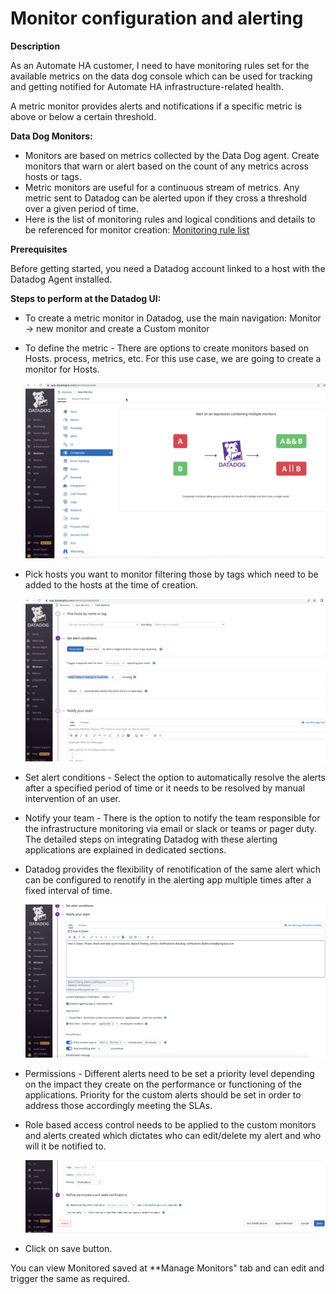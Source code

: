 # Monitor configuration and alerting

**Description**

As an Automate HA customer, I need to have monitoring rules set for the available metrics on the data dog console which can be used for tracking and getting notified for Automate HA infrastructure-related health.

A metric monitor provides alerts and notifications if a specific metric is above or below a certain threshold.

**Data Dog Monitors:**
* Monitors are based on metrics collected by the Data Dog agent. Create monitors that warn or alert based on the count of any metrics across hosts or tags.
* Metric monitors are useful for a continuous stream of metrics. Any metric sent to Datadog can be alerted upon if they cross a threshold over a given period of time.
* Here is the list of monitoring rules and logical conditions and details to be referenced for monitor creation: [Monitoring rule list](Monitoring_rule_list.md)

**Prerequisites**

Before getting started, you need a Datadog account linked to a host with the Datadog Agent installed.

**Steps to perform at the Datadog UI:**

 * To create a metric monitor in Datadog, use the main navigation: Monitor -> new monitor and create a Custom monitor

 * To define the metric - There are options to create monitors based on Hosts. process, metrics, etc. For this use case, we are going to create a monitor for Hosts.

    ![Data_Dog_Metrices](Images/Data_Dog_Metrices.png)

 * Pick hosts you want to monitor filtering those by tags which need to be added to the hosts at the time of creation.

    ![Metrics_Host_Monitor](Images/Metrics_Host_Monitor.png)

 * Set alert conditions - Select the option to automatically resolve the alerts after a specified period of time or it needs to be resolved by manual intervention of an user.

 * Notify your team - There is the option to notify the team responsible for the infrastructure monitoring via email or slack or teams or pager duty. The detailed steps on integrating Datadog with these alerting applications are explained in dedicated sections.

 * Datadog provides the flexibility of renotification of the same alert which can be configured to renotify in the alerting app multiple times after a fixed interval of time.

    ![Metrics_Host_Monitor](Images/Notify.png)

 * Permissions - Different alerts need to be set a priority level depending on the impact they create on the performance or functioning of the applications. Priority for the custom alerts should be set in order to address those accordingly meeting the SLAs.

 * Role based access control needs to be applied to the custom monitors and alerts created which dictates who can edit/delete my alert and who will it be notified to.

    ![Metrics_Host_Monitor](Images/Priority.png)

 * Click on save button.

You can view Monitored saved at **Manage Monitors" tab and can edit and trigger the same as required.
